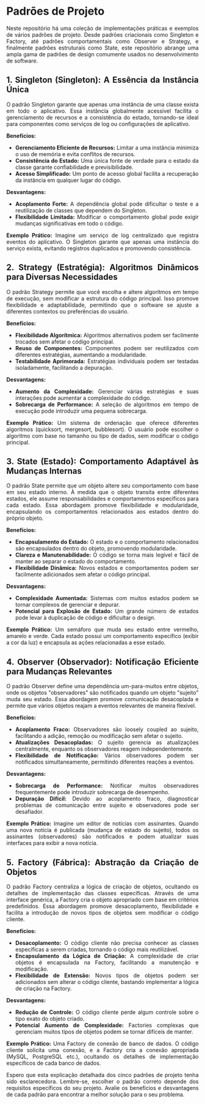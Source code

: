 <div align="justify">

# Padrões de Projeto

Neste repositório há uma coleção de implementações práticas e exemplos de vários padrões de projeto. Desde padrões criacionais como Singleton e Factory, até padrões comportamentais como Observer e Strategy, e finalmente padrões estruturais como State, este repositório abrange uma ampla gama de padrões de design comumente usados no desenvolvimento de software. 

## 1. Singleton (Singleton): A Essência da Instância Única

O padrão Singleton garante que apenas uma instância de uma classe exista em todo o aplicativo. Essa instância globalmente acessível facilita o gerenciamento de recursos e a consistência do estado, tornando-se ideal para componentes como serviços de log ou configurações de aplicativo.

**Benefícios:**
- **Gerenciamento Eficiente de Recursos:** Limitar a uma instância minimiza o uso de memória e evita conflitos de recursos.
- **Consistência do Estado:** Uma única fonte de verdade para o estado da classe garante confiabilidade e previsibilidade.
- **Acesso Simplificado:** Um ponto de acesso global facilita a recuperação da instância em qualquer lugar do código.

**Desvantagens:**
- **Acoplamento Forte:** A dependência global pode dificultar o teste e a reutilização de classes que dependem do Singleton.
- **Flexibilidade Limitada:** Modificar o comportamento global pode exigir mudanças significativas em todo o código.

**Exemplo Prático:** Imagine um serviço de log centralizado que registra eventos do aplicativo. O Singleton garante que apenas uma instância do serviço exista, evitando registros duplicados e promovendo consistência.

## 2. Strategy (Estratégia): Algoritmos Dinâmicos para Diversas Necessidades

O padrão Strategy permite que você escolha e altere algoritmos em tempo de execução, sem modificar a estrutura do código principal. Isso promove flexibilidade e adaptabilidade, permitindo que o software se ajuste a diferentes contextos ou preferências do usuário.

**Benefícios:**
- **Flexibilidade Algorítmica:** Algoritmos alternativos podem ser facilmente trocados sem afetar o código principal.
- **Reuso de Componentes:** Componentes podem ser reutilizados com diferentes estratégias, aumentando a modularidade.
- **Testabilidade Aprimorada:** Estratégias individuais podem ser testadas isoladamente, facilitando a depuração.

**Desvantagens:**
- **Aumento da Complexidade:** Gerenciar várias estratégias e suas interações pode aumentar a complexidade do código.
- **Sobrecarga de Performance:** A seleção de algoritmos em tempo de execução pode introduzir uma pequena sobrecarga.

**Exemplo Prático:** Um sistema de ordenação que oferece diferentes algoritmos (quicksort, mergesort, bubblesort). O usuário pode escolher o algoritmo com base no tamanho ou tipo de dados, sem modificar o código principal.

## 3. State (Estado): Comportamento Adaptável às Mudanças Internas

O padrão State permite que um objeto altere seu comportamento com base em seu estado interno. À medida que o objeto transita entre diferentes estados, ele assume responsabilidades e comportamentos específicos para cada estado. Essa abordagem promove flexibilidade e modularidade, encapsulando os comportamentos relacionados aos estados dentro do próprio objeto.

**Benefícios:**
- **Encapsulamento do Estado:** O estado e o comportamento relacionados são encapsulados dentro do objeto, promovendo modularidade.
- **Clareza e Manutenabilidade:** O código se torna mais legível e fácil de manter ao separar o estado do comportamento.
- **Flexibilidade Dinâmica:** Novos estados e comportamentos podem ser facilmente adicionados sem afetar o código principal.

**Desvantagens:**
- **Complexidade Aumentada:** Sistemas com muitos estados podem se tornar complexos de gerenciar e depurar.
- **Potencial para Explosão de Estado:** Um grande número de estados pode levar à duplicação de código e dificultar o design.

**Exemplo Prático:** Um semáforo que muda seu estado entre vermelho, amarelo e verde. Cada estado possui um comportamento específico (exibir a cor da luz) e encapsula as ações relacionadas a esse estado.

## 4. Observer (Observador): Notificação Eficiente para Mudanças Relevantes

O padrão Observer define uma dependência um-para-muitos entre objetos, onde os objetos "observadores" são notificados quando um objeto "sujeito" muda seu estado. Essa abordagem promove comunicação desacoplada e permite que vários objetos reajam a eventos relevantes de maneira flexível.

**Benefícios:**
- **Acoplamento Fraco:** Observadores são loosely coupled ao sujeito, facilitando a adição, remoção ou modificação sem afetar o sujeito.
- **Atualizações Desacopladas:** O sujeito gerencia as atualizações centralmente, enquanto os observadores reagem independentemente.
- **Flexibilidade de Notificação:** Vários observadores podem ser notificados simultaneamente, permitindo diferentes reações a eventos.

**Desvantagens:**
- **Sobrecarga de Performance:** Notificar muitos observadores frequentemente pode introduzir sobrecarga de desempenho.
- **Depuração Difícil:** Devido ao acoplamento fraco, diagnosticar problemas de comunicação entre sujeito e observadores pode ser desafiador.

**Exemplo Prático:** Imagine um editor de notícias com assinantes. Quando uma nova notícia é publicada (mudança de estado do sujeito), todos os assinantes (observadores) são notificados e podem atualizar suas interfaces para exibir a nova notícia.

## 5. Factory (Fábrica): Abstração da Criação de Objetos

O padrão Factory centraliza a lógica de criação de objetos, ocultando os detalhes de implementação das classes específicas. Através de uma interface genérica, a Factory cria o objeto apropriado com base em critérios predefinidos. Essa abordagem promove desacoplamento, flexibilidade e facilita a introdução de novos tipos de objetos sem modificar o código cliente.

**Benefícios:**
- **Desacoplamento:** O código cliente não precisa conhecer as classes específicas a serem criadas, tornando o código mais reutilizável.
- **Encapsulamento da Lógica de Criação:** A complexidade de criar objetos é encapsulada na Factory, facilitando a manutenção e modificação.
- **Flexibilidade de Extensão:** Novos tipos de objetos podem ser adicionados sem alterar o código cliente, bastando implementar a lógica de criação na Factory.

**Desvantagens:**
- **Redução de Controle:** O código cliente perde algum controle sobre o tipo exato do objeto criado.
- **Potencial Aumento de Complexidade:** Factories complexas que gerenciam muitos tipos de objetos podem se tornar difíceis de manter.

**Exemplo Prático:** Uma Factory de conexão de banco de dados. O código cliente solicita uma conexão, e a Factory cria a conexão apropriada (MySQL, PostgreSQL etc.), ocultando os detalhes de implementação específicos de cada banco de dados.

Espero que esta explicação detalhada dos cinco padrões de projeto tenha sido esclarecedora. Lembre-se, escolher o padrão correto depende dos requisitos específicos do seu projeto. Avalie os benefícios e desvantagens de cada padrão para encontrar a melhor solução para o seu problema.




</div>
